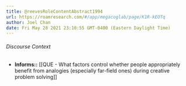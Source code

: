 ```yaml
---
title: @reevesRoleContentAbstract1994
url: https://roamresearch.com/#/app/megacoglab/page/K1R-kEOTq
author: Joel Chan
date: Fri May 28 2021 23:10:55 GMT-0400 (Eastern Daylight Time)
---
```




###### Discourse Context

- **Informs::** [[QUE - What factors control whether people appropriately benefit from analogies (especially far-field ones) during creative problem solving]]
